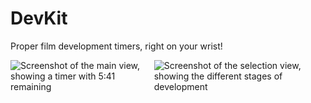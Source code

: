 # DevKit

Proper film development timers, right on your wrist!

<div style="display:flex;">
  <img src="https://github.com/user-attachments/assets/8855caa2-01d3-4b81-a017-6d2044d754d0" alt="Screenshot of the main view, showing a timer with 5:41 remaining" />
  <img src="https://github.com/user-attachments/assets/66c30579-07d4-4f33-b123-b462bd3c5461" alt="Screenshot of the selection view, showing the different stages of development" />
</div>

